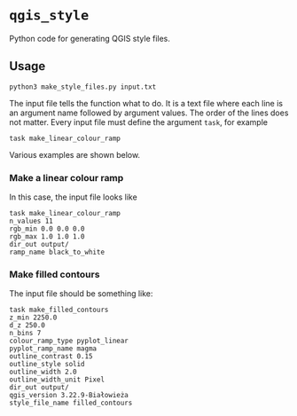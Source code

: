 # `qgis_style`

Python code for generating QGIS style files.

## Usage

```console
python3 make_style_files.py input.txt
```

The input file tells the function what to do. It is a text file where each line is an argument name followed by argument values. The order of the lines does not matter. Every input file must define the argument `task`, for example

```
task make_linear_colour_ramp
``` 

 Various examples are shown below.

### Make a linear colour ramp

In this case, the input file looks like

```
task make_linear_colour_ramp
n_values 11 
rgb_min 0.0 0.0 0.0
rgb_max 1.0 1.0 1.0
dir_out output/
ramp_name black_to_white
```

### Make filled contours

The input file should be something like:

```
task make_filled_contours
z_min 2250.0
d_z 250.0 
n_bins 7 
colour_ramp_type pyplot_linear 
pyplot_ramp_name magma
outline_contrast 0.15
outline_style solid
outline_width 2.0
outline_width_unit Pixel 
dir_out output/
qgis_version 3.22.9-Białowieża
style_file_name filled_contours
```


